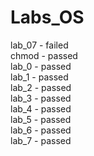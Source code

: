 # Labs_OS
lab_07 - failed  
chmod - passed  
lab_0 - passed  
lab_1 - passed  
lab_2 - passed  
lab_3 - passed  
lab_4 - passed  
lab_5 - passed  
lab_6 - passed  
lab_7 - passed

